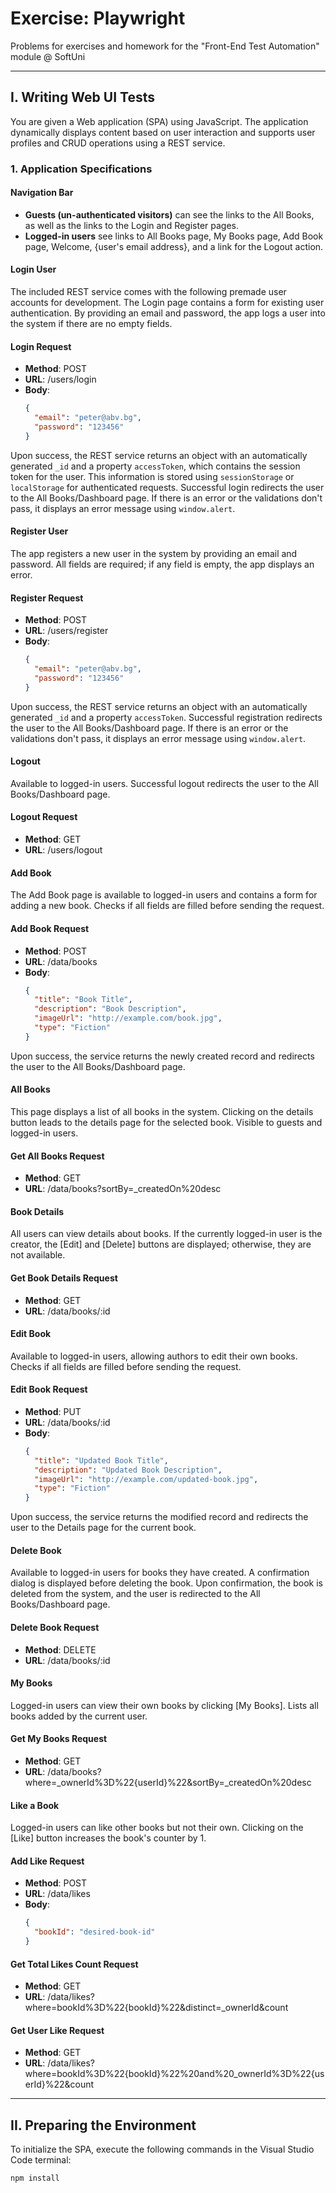 # Exercise: Playwright

Problems for exercises and homework for the "Front-End Test Automation" module @ SoftUni

---

## I. Writing Web UI Tests

You are given a Web application (SPA) using JavaScript. The application dynamically displays content based on user interaction and supports user profiles and CRUD operations using a REST service.

### 1. Application Specifications

#### Navigation Bar
- **Guests (un-authenticated visitors)** can see the links to the All Books, as well as the links to the Login and Register pages.
- **Logged-in users** see links to All Books page, My Books page, Add Book page, Welcome, {user's email address}, and a link for the Logout action.

#### Login User
The included REST service comes with the following premade user accounts for development.
The Login page contains a form for existing user authentication. By providing an email and password, the app logs a user into the system if there are no empty fields.

#### Login Request
- **Method**: POST
- **URL**: /users/login
- **Body**:
    ```json
    {
      "email": "peter@abv.bg",
      "password": "123456"
    }
    ```
Upon success, the REST service returns an object with an automatically generated `_id` and a property `accessToken`, which contains the session token for the user. This information is stored using `sessionStorage` or `localStorage` for authenticated requests. Successful login redirects the user to the All Books/Dashboard page. If there is an error or the validations don't pass, it displays an error message using `window.alert`.

#### Register User
The app registers a new user in the system by providing an email and password. All fields are required; if any field is empty, the app displays an error.

#### Register Request
- **Method**: POST
- **URL**: /users/register
- **Body**:
    ```json
    {
      "email": "peter@abv.bg",
      "password": "123456"
    }
    ```
Upon success, the REST service returns an object with an automatically generated `_id` and a property `accessToken`. Successful registration redirects the user to the All Books/Dashboard page. If there is an error or the validations don't pass, it displays an error message using `window.alert`.

#### Logout
Available to logged-in users. Successful logout redirects the user to the All Books/Dashboard page.

#### Logout Request
- **Method**: GET
- **URL**: /users/logout

#### Add Book
The Add Book page is available to logged-in users and contains a form for adding a new book. Checks if all fields are filled before sending the request.

#### Add Book Request
- **Method**: POST
- **URL**: /data/books
- **Body**:
    ```json
    {
      "title": "Book Title",
      "description": "Book Description",
      "imageUrl": "http://example.com/book.jpg",
      "type": "Fiction"
    }
    ```
Upon success, the service returns the newly created record and redirects the user to the All Books/Dashboard page.

#### All Books
This page displays a list of all books in the system. Clicking on the details button leads to the details page for the selected book. Visible to guests and logged-in users.

#### Get All Books Request
- **Method**: GET
- **URL**: /data/books?sortBy=_createdOn%20desc

#### Book Details
All users can view details about books. If the currently logged-in user is the creator, the [Edit] and [Delete] buttons are displayed; otherwise, they are not available.

#### Get Book Details Request
- **Method**: GET
- **URL**: /data/books/:id

#### Edit Book
Available to logged-in users, allowing authors to edit their own books. Checks if all fields are filled before sending the request.

#### Edit Book Request
- **Method**: PUT
- **URL**: /data/books/:id
- **Body**:
    ```json
    {
      "title": "Updated Book Title",
      "description": "Updated Book Description",
      "imageUrl": "http://example.com/updated-book.jpg",
      "type": "Fiction"
    }
    ```
Upon success, the service returns the modified record and redirects the user to the Details page for the current book.

#### Delete Book
Available to logged-in users for books they have created. A confirmation dialog is displayed before deleting the book. Upon confirmation, the book is deleted from the system, and the user is redirected to the All Books/Dashboard page.

#### Delete Book Request
- **Method**: DELETE
- **URL**: /data/books/:id

#### My Books
Logged-in users can view their own books by clicking [My Books]. Lists all books added by the current user.

#### Get My Books Request
- **Method**: GET
- **URL**: /data/books?where=_ownerId%3D%22{userId}%22&sortBy=_createdOn%20desc

#### Like a Book
Logged-in users can like other books but not their own. Clicking on the [Like] button increases the book's counter by 1.

#### Add Like Request
- **Method**: POST
- **URL**: /data/likes
- **Body**:
    ```json
    {
      "bookId": "desired-book-id"
    }
    ```

#### Get Total Likes Count Request
- **Method**: GET
- **URL**: /data/likes?where=bookId%3D%22{bookId}%22&distinct=_ownerId&count

#### Get User Like Request
- **Method**: GET
- **URL**: /data/likes?where=bookId%3D%22{bookId}%22%20and%20_ownerId%3D%22{userId}%22&count

---

## II. Preparing the Environment

To initialize the SPA, execute the following commands in the Visual Studio Code terminal:

```bash
npm install

